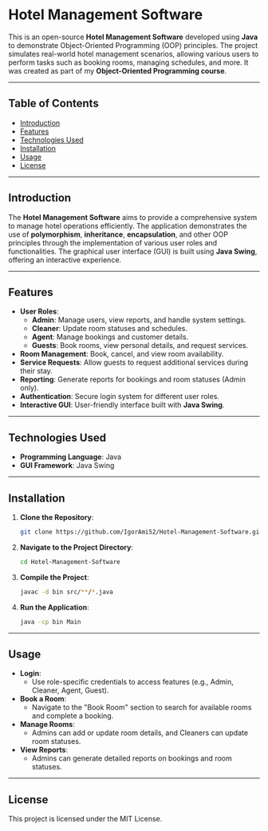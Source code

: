 # Hotel Management Software

This is an open-source **Hotel Management Software** developed using **Java** to demonstrate Object-Oriented Programming (OOP) principles. The project simulates real-world hotel management scenarios, allowing various users to perform tasks such as booking rooms, managing schedules, and more. It was created as part of my **Object-Oriented Programming course**.

---

## Table of Contents

- [Introduction](#introduction)
- [Features](#features)
- [Technologies Used](#technologies-used)
- [Installation](#installation)
- [Usage](#usage)
- [License](#license)

---

## Introduction

The **Hotel Management Software** aims to provide a comprehensive system to manage hotel operations efficiently. The application demonstrates the use of **polymorphism**, **inheritance**, **encapsulation**, and other OOP principles through the implementation of various user roles and functionalities. The graphical user interface (GUI) is built using **Java Swing**, offering an interactive experience.

---

## Features

- **User Roles**:
  - **Admin**: Manage users, view reports, and handle system settings.
  - **Cleaner**: Update room statuses and schedules.
  - **Agent**: Manage bookings and customer details.
  - **Guests**: Book rooms, view personal details, and request services.
- **Room Management**: Book, cancel, and view room availability.
- **Service Requests**: Allow guests to request additional services during their stay.
- **Reporting**: Generate reports for bookings and room statuses (Admin only).
- **Authentication**: Secure login system for different user roles.
- **Interactive GUI**: User-friendly interface built with **Java Swing**.

---

## Technologies Used

- **Programming Language**: Java
- **GUI Framework**: Java Swing

---

## Installation

1. **Clone the Repository**:
   ```bash
   git clone https://github.com/IgorAmi52/Hotel-Management-Software.git
   ```
2. **Navigate to the Project Directory**:
   ```bash
   cd Hotel-Management-Software
   ```
3. **Compile the Project**:
   ```bash
   javac -d bin src/**/*.java
   ```
4. **Run the Application**:
   ```bash
   java -cp bin Main
   ```

---

## Usage

- **Login**:
  - Use role-specific credentials to access features (e.g., Admin, Cleaner, Agent, Guest).
- **Book a Room**:
  - Navigate to the "Book Room" section to search for available rooms and complete a booking.
- **Manage Rooms**:
  - Admins can add or update room details, and Cleaners can update room statuses.
- **View Reports**:
  - Admins can generate detailed reports on bookings and room statuses.

---

## License

This project is licensed under the MIT License.

